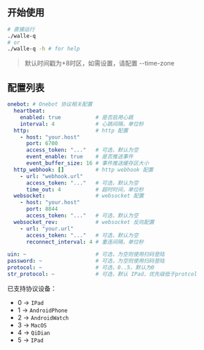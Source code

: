 ## 开始使用

```zsh
# 直接运行
./walle-q
# or
./walle-q -h # for help
```

> 默认时间戳为+8时区，如需设置，请配置 --time-zone

## 配置列表

```yaml
onebot: # Onebot 协议相关配置
  heartbeat:
    enabled: true           # 是否启用心跳
    interval: 4             # 心跳间隔，单位秒
  http:                     # http 配置
    - host: "your.host"
      port: 6700
      access_token: "..."   # 可选，默认为空
      event_enable: true    # 是否推送事件
      event_buffer_size: 16 # 事件推送缓存区大小
  http_webhook: []          # http webhook 配置
    - url: "webhook.url"
      access_token: "..."   # 可选，默认为空
      time_out: 4           # 超时时间，单位秒
  websocket:                # websocket 配置
    - host: "your.host"
      port: 8844
      access_token: "..."   # 可选，默认为空
  websocket_rev:            # websocket 反向配置
    - url: "your.url"       
      access_token: "..."   # 可选，默认为空
      reconnect_interval: 4 # 重连间隔，单位秒

uin: ~                      # 可选，为空则使用扫码登陆
password: ~                 # 可选，为空则使用扫码登陆
protocol: ~                 # 可选，0..5，默认为0
str_protocol: ~             # 可选，默认 IPad，优先级低于protcol
```

已支持协议设备：

- 0 -> `IPad`
- 1 -> `AndroidPhone`
- 2 -> `AndroidWatch`
- 3 -> `MacOS`
- 4 -> `QiDian`
- 5 -> `IPad`

